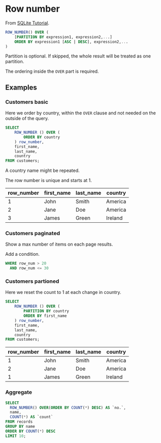 # Row number

From [SQLite Tutorial](https://www.sqlitetutorial.net/sqlite-window-functions/sqlite-row_number/).

```sql
ROW_NUMBER() OVER (
    [PARTITION BY expression1, expression2,...]
    ORDER BY expression1 [ASC | DESC], expression2,...
)
```

Partition is optional. If skipped, the whole result will be treated as one partition.

The ordering inside the `OVER` part is required.


## Examples

### Customers basic

Here we order by country, within the `OVER` clause and not needed on the outside of the query.

```sql
SELECT
    ROW_NUMBER () OVER ( 
        ORDER BY country 
    ) row_number,
    first_name,
    last_name,
    country 
FROM customers;
```

A country name might be repeated.

The row number is unique and starts at 1.

row_number | first_name | last_name | country
--- | --- | --- | ---
1 | John | Smith | America
2 | Jane | Doe | America
3 | James | Green | Ireland

### Customers paginated

Show a max number of items on each page results.

Add a condition.

```sql
WHERE row_num > 20 
  AND row_num <= 30
```

### Customers partioned

Here we reset the count to 1 at each change in country.

```sql
SELECT
    ROW_NUMBER () OVER ( 
        PARTITION BY country
        ORDER BY first_name 
    ) row_number,
    first_name,
    last_name,
    country 
FROM customers;
```

row_number | first_name | last_name | country
--- | --- | --- | ---
1 | John | Smith | America
2 | Jane | Doe | America
1 | James | Green | Ireland

### Aggregate

```sql
SELECT
  ROW_NUMBER() OVER(ORDER BY COUNT(*) DESC) AS `no.`,
  name,
  COUNT(*) AS `count`
FROM records
GROUP BY name
ORDER BY COUNT(*) DESC
LIMIT 10;
```
